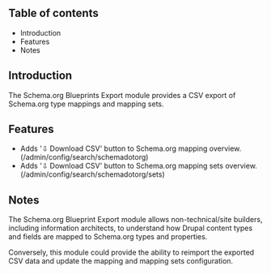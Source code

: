 Table of contents
-----------------

* Introduction
* Features
* Notes


Introduction
------------

The Schema.org Blueprints Export module provides a CSV export of 
Schema.org type mappings and mapping sets.


Features
--------

- Adds '⇩ Download CSV' button to Schema.org mapping overview.
  (/admin/config/search/schemadotorg)
- Adds '⇩ Download CSV' button to Schema.org mapping sets overview.
  (/admin/config/search/schemadotorg/sets)


Notes
-----

The Schema.org Blueprint Export module allows non-technical/site builders,
including information architects, to understand how Drupal content types and 
fields are mapped to Schema.org types and properties.

Conversely, this module could provide the ability to reimport the exported CSV 
data and update the mapping and mapping sets configuration.
